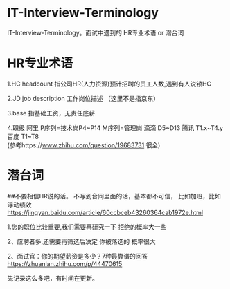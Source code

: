 # IT-Interview-Terminology
IT-Interview-Terminology。面试中遇到的 HR专业术语   or  潜台词

# HR专业术语

1.HC  headcount         指公司HR(人力资源)预计招聘的员工人数,遇到有人说锁HC

2.JD  job description   工作岗位描述  （这里不是指京东）

3.base                   指基础工资，无责任底薪

4.职级   阿里  P序列=技术岗P4~P14  M序列=管理岗    滴滴 D5~D13   腾讯 T1.x~T4.y    百度 T1~T8  
(参考https://www.zhihu.com/question/19683731 很全)


# 潜台词
##不要相信HR说的话。
不写到合同里面的话，基本都不可信， 比如加班，比如浮动绩效  
https://jingyan.baidu.com/article/60ccbceb43260364cab1972e.html

1.您的职位比较重要,我们需要再研究一下    拒绝的概率大一些

2、应聘者多,还需要再筛选后决定      你被落选的 概率很大


2、面试官：你的期望薪资是多少？7种最靠谱的回答  
https://zhuanlan.zhihu.com/p/44470615


先记录这么多吧，有时间在更新。

